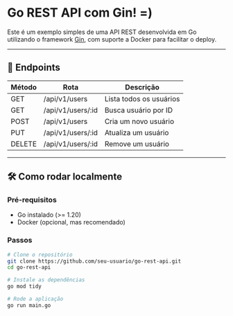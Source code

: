 # Go REST API com Gin! =)

Este é um exemplo simples de uma API REST desenvolvida em Go utilizando o framework [Gin](https://github.com/gin-gonic/gin), com suporte a Docker para facilitar o deploy.

---

## 🚀 Endpoints

| Método | Rota              | Descrição                  |
|--------|-------------------|----------------------------|
| GET    | /api/v1/users     | Lista todos os usuários    |
| GET    | /api/v1/users/:id | Busca usuário por ID       |
| POST   | /api/v1/users     | Cria um novo usuário       |
| PUT    | /api/v1/users/:id | Atualiza um usuário        |
| DELETE | /api/v1/users/:id | Remove um usuário          |

---

## 🛠 Como rodar localmente

### Pré-requisitos

- Go instalado (>= 1.20)
- Docker (opcional, mas recomendado)

### Passos

```bash
# Clone o repositório
git clone https://github.com/seu-usuario/go-rest-api.git
cd go-rest-api

# Instale as dependências
go mod tidy

# Rode a aplicação
go run main.go
